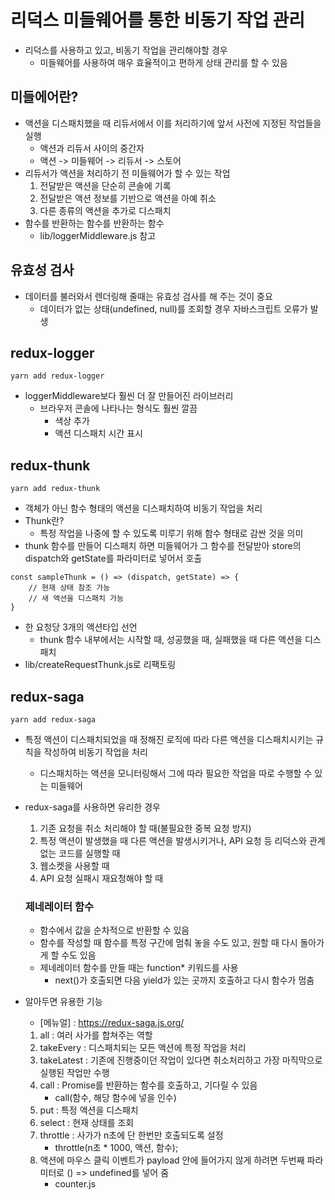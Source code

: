 # 리덕스 미들웨어를 통한 비동기 작업 관리
* 리덕스를 사용하고 있고, 비동기 작업을 관리해야할 경우
    - 미들웨어를 사용하여 매우 효율적이고 편하게 상태 관리를 할 수 있음

## 미들에어란?
* 액션을 디스패치했을 때 리듀서에서 이를 처리하기에 앞서 사전에 지정된 작업들을 실행
    - 액션과 리듀서 사이의 중간자
    - 액션 -> 미들웨어 -> 리듀서 -> 스토어
* 리듀서가 액션을 처리하기 전 미들웨어가 할 수 있는 작업
    1. 전달받은 액션을 단순히 콘솔에 기록
    2. 전달받은 액션 정보를 기반으로 액션을 아예 취소
    3. 다른 종류의 액션을 추가로 디스패치
* 함수를 반환하는 함수를 반환하는 함수
    - lib/loggerMiddleware.js 참고

## 유효성 검사
* 데이터를 불러와서 렌더링해 줄때는 유효성 검사를 해 주는 것이 중요
    - 데이터가 없는 상태(undefined, null)를 조회할 경우 자바스크립트 오류가 발생

## redux-logger
```
yarn add redux-logger
```
* loggerMiddleware보다 훨씬 더 잘 만들어진 라이브러리
    - 브라우저 콘솔에 나타나는 형식도 훨씬 깔끔
        + 색상 추가
        + 액션 디스패치 시간 표시

## redux-thunk
```
yarn add redux-thunk
```
* 객체가 아닌 함수 형태의 액션을 디스패치하여 비동기 작업을 처리
* Thunk란?
    - 특정 작업을 나중에 할 수 있도록 미루기 위해 함수 형태로 감싼 것을 의미
* thunk 함수를 만들어 디스패치 하면 미들웨어가 그 함수를 전달받아 store의 dispatch와 getState를 파라미터로 넣어서 호출
```
const sampleThunk = () => (dispatch, getState) => {
    // 현재 상태 참조 가능
    // 새 액션을 디스패치 가능
}
```
* 한 요청당 3개의 액션타입 선언
    - thunk 함수 내부에서는 시작할 때, 성공했을 때, 실패했을 때 다른 액션을 디스패치
* lib/createRequestThunk.js로 리팩토링

## redux-saga
```
yarn add redux-saga
```
* 특정 액션이 디스패치되었을 때 정해진 로직에 따라 다른 액션을 디스패치시키는 규칙을 작성하여 비동기 작업을 처리
    - 디스패치하는 액션을 모니터링해서 그에 따라 필요한 작업을 따로 수행할 수 있는 미들웨어
* redux-saga를 사용하면 유리한 경우
    1. 기존 요청을 취소 처리해야 할 때(불필요한 중복 요청 방지)
    2. 특정 액션이 발생했을 때 다른 액션을 발생시키거나, API 요청 등 리덕스와 관계없는 코드를 실행할 때
    3. 웹소켓을 사용할 때
    4. API 요청 실패시 재요청해야 할 때

    ### 제네레이터 함수
    * 함수에서 값을 순차적으로 반환할 수 있음
    * 함수를 작성할 때 함수를 특정 구간에 멈춰 놓을 수도 있고, 원할 때 다시 돌아가게 할 수도 있음
    * 제네레이터 함수를 만들 때는 function* 키워드를 사용
        - next()가 호출되면 다음 yield가 있는 곳까지 호출하고 다시 함수가 멈춤
* 알아두면 유용한 기능
    - [메뉴얼] : https://redux-saga.js.org/
    1. all : 여러 사가를 합쳐주는 역할
    2. takeEvery : 디스패치되는 모든 액션에 특정 작업을 처리
    3. takeLatest : 기존에 진행중이던 작업이 있다면 취소처리하고 가장 마직막으로 실행된 작업만 수행
    4. call : Promise를 반환하는 함수를 호출하고, 기다릴 수 있음
        - call(함수, 해당 함수에 넣을 인수)
    5. put : 특정 액션을 디스패치
    6. select : 현재 상태를 조회
    7. throttle : 사가가 n초에 단 한번만 호출되도록 설정
        - throttle(n초 * 1000, 액션, 함수);
    8. 액션에 마우스 클릭 이벤트가 payload 안에 들어가지 않게 하려면 두번째 파라미터로 () => undefined를 넣어 줌
        - counter.js